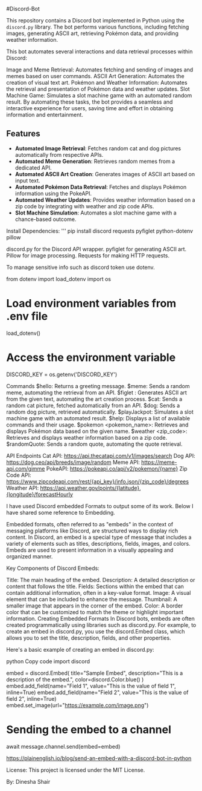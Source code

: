 #Discord-Bot

This repository contains a Discord bot implemented in Python using the `discord.py` library.
The bot performs various functions, including fetching images, generating ASCII art, retrieving Pokémon data, and providing weather information.

This bot automates several interactions and data retrieval processes within Discord:

Image and Meme Retrieval: Automates fetching and sending of images and memes based on user commands.
ASCII Art Generation: Automates the creation of visual text art.
Pokémon and Weather Information: Automates the retrieval and presentation of Pokémon data and weather updates.
Slot Machine Game: Simulates a slot machine game with an automated random result.
By automating these tasks, the bot provides a seamless and interactive experience for users, saving time and effort in obtaining information and entertainment.



## Features

- **Automated Image Retrieval**: Fetches random cat and dog pictures automatically from respective APIs.
- **Automated Meme Generation**: Retrieves random memes from a dedicated API.
- **Automated ASCII Art Creation**: Generates images of ASCII art based on input text.
- **Automated Pokémon Data Retrieval**: Fetches and displays Pokémon information using the PokeAPI.
- **Automated Weather Updates**: Provides weather information based on a zip code by integrating with weather and zip code APIs.
- **Slot Machine Simulation**: Automates a slot machine game with a chance-based outcome.

Install Dependencies:
'''
pip install discord requests pyfiglet python-dotenv pillow

discord.py for the Discord API wrapper.
pyfiglet for generating ASCII art.
Pillow for image processing.
Requests for making HTTP requests.

To manage sensitive info such as discord token use dotenv.

from dotenv import load_dotenv
import os

# Load environment variables from .env file
load_dotenv()

# Access the environment variable
DISCORD_KEY = os.getenv('DISCORD_KEY')


Commands
$hello: Returns a greeting message.
$meme: Sends a random meme, automating the retrieval from an API.
$figlet <text>: Generates ASCII art from the given text, automating the art creation process.
$cat: Sends a random cat picture, fetched automatically from an API.
$dog: Sends a random dog picture, retrieved automatically.
$playJackpot: Simulates a slot machine game with an automated result.
$help: Displays a list of available commands and their usage.
$pokemon <pokemon_name>: Retrieves and displays Pokémon data based on the given name.
$weather <zip_code>: Retrieves and displays weather information based on a zip code.
$randomQuote: Sends a random quote, automating the quote retrieval.

API Endpoints
Cat API: https://api.thecatapi.com/v1/images/search
Dog API: https://dog.ceo/api/breeds/image/random
Meme API: https://meme-api.com/gimme
PokeAPI: https://pokeapi.co/api/v2/pokemon/{name}
Zip Code API: https://www.zipcodeapi.com/rest/{api_key}/info.json/{zip_code}/degrees
Weather API: https://api.weather.gov/points/{latitude},{longitude}/forecastHourly

I have used Discord embedded Formats to output some of its work.
Below I have shared some reference to Embedding.

Embedded formats, often referred to as "embeds" in the context of messaging platforms like Discord, are structured ways to display rich content. In Discord, an embed is a special type of message that includes a variety of elements such as titles, descriptions, fields, images, and colors. Embeds are used to present information in a visually appealing and organized manner.

Key Components of Discord Embeds:

Title: The main heading of the embed.
Description: A detailed description or content that follows the title.
Fields: Sections within the embed that can contain additional information, often in a key-value format.
Image: A visual element that can be included to enhance the message.
Thumbnail: A smaller image that appears in the corner of the embed.
Color: A border color that can be customized to match the theme or highlight important information.
Creating Embedded Formats
In Discord bots, embeds are often created programmatically using libraries such as discord.py. For example, to create an embed in discord.py, you use the discord.Embed class, which allows you to set the title, description, fields, and other properties.

Here's a basic example of creating an embed in discord.py:

python
Copy code
import discord

embed = discord.Embed(
    title="Sample Embed",
    description="This is a description of the embed.",
    color=discord.Color.blue()
)
embed.add_field(name="Field 1", value="This is the value of field 1", inline=True)
embed.add_field(name="Field 2", value="This is the value of field 2", inline=True)
embed.set_image(url="https://example.com/image.png")

# Sending the embed to a channel
await message.channel.send(embed=embed)

https://plainenglish.io/blog/send-an-embed-with-a-discord-bot-in-python

License:
This project is licensed under the MIT License.


By: Dinesha Shair
